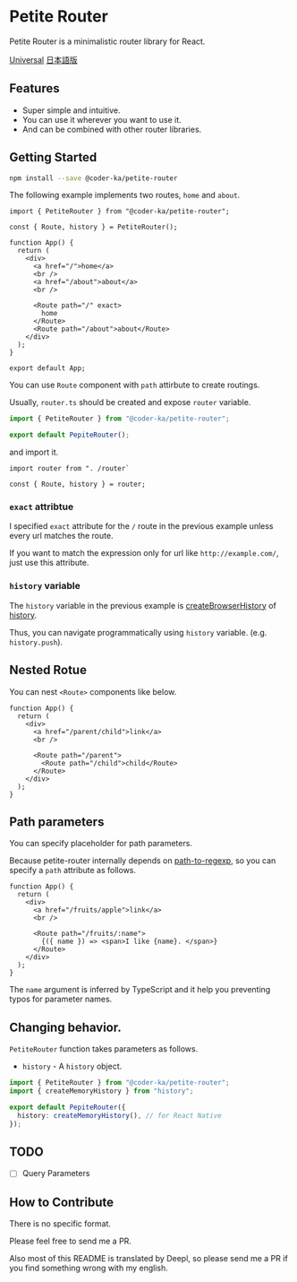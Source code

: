 # Petite Router

Petite Router is a minimalistic router library for React.

[Universal](https://github.com/coder-ka/petite-router/blob/master/README_universal.md)
[日本語版](https://github.com/coder-ka/petite-router/blob/master/README_ja.md)

## Features

- Super simple and intuitive.
- You can use it wherever you want to use it.
- And can be combined with other router libraries.

## Getting Started

```bash
npm install --save @coder-ka/petite-router
```

The following example implements two routes, `home` and `about`.

```tsx
import { PetiteRouter } from "@coder-ka/petite-router";

const { Route, history } = PetiteRouter();

function App() {
  return (
    <div>
      <a href="/">home</a>
      <br />
      <a href="/about">about</a>
      <br />

      <Route path="/" exact>
        home
      </Route>
      <Route path="/about">about</Route>
    </div>
  );
}

export default App;
```

You can use `Route` component with `path` attirbute to create routings.

Usually, `router.ts` should be created and expose `router` variable.

```ts
import { PetiteRouter } from "@coder-ka/petite-router";

export default PepiteRouter();
```

and import it.

```tsx
import router from ". /router`

const { Route, history } = router;
```

### `exact` attribtue

I specified `exact` attribute for the `/` route in the previous example unless every url matches the route.

If you want to match the expression only for url like `http://example.com/`, just use this attribute.

### `history` variable

The `history` variable in the previous example is [createBrowserHistory](https://github.com/remix-run/history/blob/dev/docs/getting-started.md) of [history](https://github.com/remix-run/history).

Thus, you can navigate programmatically using `history` variable. (e.g. `history.push`).

## Nested Rotue

You can nest `<Route>` components like below.

```tsx
function App() {
  return (
    <div>
      <a href="/parent/child">link</a>
      <br />

      <Route path="/parent">
        <Route path="/child">child</Route>
      </Route>
    </div>
  );
}
```

## Path parameters

You can specify placeholder for path parameters.

Because petite-router internally depends on [path-to-regexp](https://github.com/pillarjs/path-to-regexp), so you can specify a `path` attribute as follows.

```tsx
function App() {
  return (
    <div>
      <a href="/fruits/apple">link</a>
      <br />

      <Route path="/fruits/:name">
        {({ name }) => <span>I like {name}. </span>}
      </Route>
    </div>
  );
}
```

The `name` argument is inferred by TypeScript and it help you preventing typos for parameter names.

## Changing behavior.

`PetiteRouter` function takes parameters as follows.

- `history` - A `history` object.

```ts
import { PetiteRouter } from "@coder-ka/petite-router";
import { createMemoryHistory } from "history";

export default PepiteRouter({
  history: createMemoryHistory(), // for React Native
});
```

## TODO

- [ ] Query Parameters

## How to Contribute

There is no specific format.

Please feel free to send me a PR.

Also most of this README is translated by Deepl, so please send me a PR if you find something wrong with my english.
